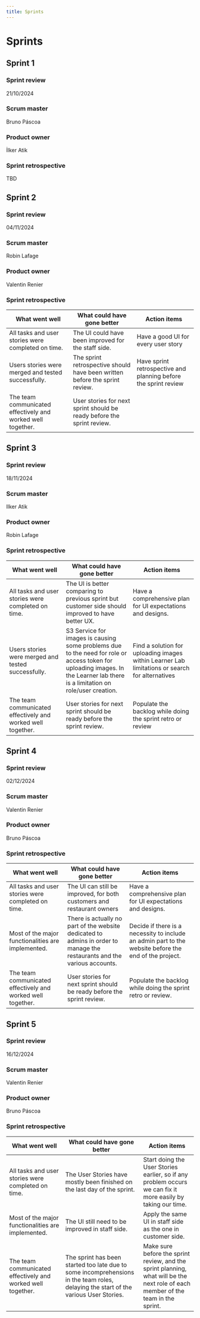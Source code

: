 ```yaml
---
title: Sprints
---
```


# Sprints

## Sprint 1

### Sprint review  
21/10/2024

### Scrum master  
Bruno Páscoa

### Product owner  
İlker Atik

### Sprint retrospective
TBD

## Sprint 2

### Sprint review
04/11/2024

### Scrum master
Robin Lafage

### Product owner
Valentin Renier

### Sprint retrospective

| What went well                                              | What could have gone better                                                 | Action items                                                    |
| ----------------------------------------------------------- | --------------------------------------------------------------------------- | --------------------------------------------------------------- |
| All tasks and user stories were completed on time.          | The UI could have been improved for the staff side.                         | Have a good UI for every user story                             |
| Users stories were merged and tested successfully.          | The sprint retrospective should have been written before the sprint review. | Have sprint retrospective and planning before the sprint review |
| The team communicated effectively and worked well together. | User stories for next sprint should be ready before the sprint review.      |                                                                 |

## Sprint 3

### Sprint review
18/11/2024

### Scrum master
Ilker Atik

### Product owner
Robin Lafage

### Sprint retrospective

| What went well                                              | What could have gone better                                                 | Action items                                                    |
| ----------------------------------------------------------- | --------------------------------------------------------------------------- | --------------------------------------------------------------- |
| All tasks and user stories were completed on time.          | The UI is better comparing to previous sprint but customer side should improved to have better UX.                       | Have a comprehensive plan for UI expectations and designs.                            |
| Users stories were merged and tested successfully.          |  S3 Service for images is causing some problems due to the need for role or access token for uploading images. In the Learner lab there is a limitation on role/user creation. | Find a solution for uploading images within Learner Lab limitations or search for alternatives |
| The team communicated effectively and worked well together. | User stories for next sprint should be ready before the sprint review.      |  Populate the backlog while doing the sprint retro or review

## Sprint 4

### Sprint review
02/12/2024

### Scrum master
Valentin Renier

### Product owner
Bruno Páscoa

### Sprint retrospective

| What went well                                              | What could have gone better                                                 | Action items                                                    |
| ----------------------------------------------------------- | --------------------------------------------------------------------------- | --------------------------------------------------------------- |
| All tasks and user stories were completed on time.          | The UI can still be improved, for both customers and restaurant owners                     | Have a comprehensive plan for UI expectations and designs.                            |
| Most of the major functionalities are implemented.          | There is actually no part of the website dedicated to admins in order to manage the restaurants and the various accounts.  | Decide if there is a necessity to include an admin part to the website before the end of the project. |
| The team communicated effectively and worked well together. | User stories for next sprint should be ready before the sprint review.      |  Populate the backlog while doing the sprint retro or review.


## Sprint 5

### Sprint review
16/12/2024

### Scrum master
Valentin Renier

### Product owner
Bruno Páscoa

### Sprint retrospective

| What went well                                              | What could have gone better                                                 | Action items                                                    |
| ----------------------------------------------------------- | --------------------------------------------------------------------------- | --------------------------------------------------------------- |
| All tasks and user stories were completed on time.          | The User Stories have mostly been finished on the last day of the sprint. | Start doing the User Stories earlier, so if any problem occurs we can fix it more easily by taking our time.                            |
| Most of the major functionalities are implemented.          | The UI still need to be improved in staff side.  | Apply the same UI in staff side as the one in customer side. |
| The team communicated effectively and worked well together. | The sprint has been started too late due to some incomprehensions in the team roles, delaying the start of the various User Stories.    |  Make sure before the sprint review, and the sprint planning, what will be the next role of each member of the team in the sprint.